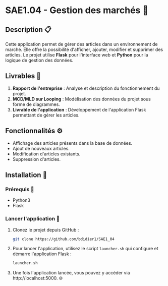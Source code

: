 
# SAE1.04 - Gestion des marchés 🌽

## Description 📋

Cette application permet de gérer des articles dans un environnement de marché. Elle offre la possibilité d'afficher, ajouter, modifier et supprimer des articles. Le projet utilise **Flask** pour l'interface web et **Python** pour la logique de gestion des données.

## Livrables 📝
1. **Rapport de l'entreprise** : Analyse et description du fonctionnement du projet.
2. **MCD/MLD sur Looping** : Modélisation des données du projet sous forme de diagrammes.
3. **Livrable de l'application** : Développement de l'application Flask permettant de gérer les articles.

## Fonctionnalités ⚙️
- Affichage des articles présents dans la base de données.
- Ajout de nouveaux articles.
- Modification d'articles existants.
- Suppression d'articles.

## Installation 🔧

### Prérequis 🔑
- Python3
- Flask

### Lancer l'application 🚀
1. Clonez le projet depuis GitHub :
   ```bash
   git clone https://github.com/bdidier1/SAE1_04
      ```

2. Pour lancer l'application, utilisez le script `launcher.sh` qui configure et démarre l'application Flask :
   ```bash
   launcher.sh
      ```
3. Une fois l'application lancée, vous pouvez y accéder via http://localhost:5000. 🌐
